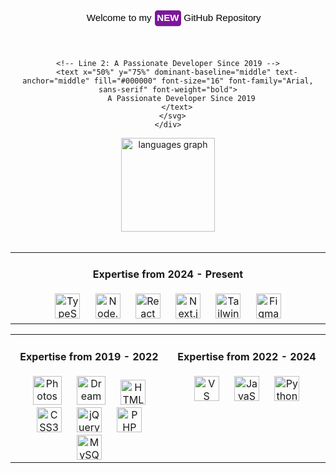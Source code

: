 <div align="center">
  <svg xmlns="http://www.w3.org/2000/svg" width="600" height="120" viewBox="0 0 600 120" fill="none">
    <!-- Line 1: Welcome to my NEW GitHub Repository -->
    <text x="145" y="50%" dominant-baseline="middle" text-anchor="start" fill="#000000" font-size="18" font-family="Arial, sans-serif">
      Welcome to my
    </text>
    <!-- NEW Icon -->
    <rect x="275" y="44" rx="5" ry="5" width="50" height="30" fill="#7d169b" />
    <text x="300" y="50%" dominant-baseline="middle" text-anchor="middle" fill="#FFFFFF" font-size="18" font-family="Arial, sans-serif" font-weight="bold">
      NEW
    </text>
    <!-- Right Text -->
    <text x="330" y="50%" dominant-baseline="middle" text-anchor="start" fill="#000000" font-size="18" font-family="Arial, sans-serif">
      GitHub Repository
    </text>
    
    <!-- Line 2: A Passionate Developer Since 2019 -->
        <text x="50%" y="75%" dominant-baseline="middle" text-anchor="middle" fill="#000000" font-size="16" font-family="Arial, sans-serif" font-weight="bold">
          A Passionate Developer Since 2019
        </text>
      </svg>
    </div>
    



<div align="center">
  <img
    src="https://github-readme-stats.vercel.app/api/top-langs?username=mshsheikh&locale=en&hide_title=false&layout=compact&card_width=320&langs_count=5&theme=dracula&hide_border=false"
    height="150" alt="languages graph" />
</div>

<br>

<div align="center">
  <!-- Top Table -->
  <table style="width: 100%; table-layout: fixed;">
    <tr>
      <td align="center" valign="top" width="50%">
        <h4>Expertise from 2024 - Present</h4>
        <img src="https://cdn.jsdelivr.net/gh/devicons/devicon/icons/typescript/typescript-original.svg" height="40"
          style="margin: 0 10px;" alt="TypeScript Logo" loading="lazy" />
        <img src="https://cdn.simpleicons.org/nodedotjs/339933" height="40" style="margin: 0 10px;"
          alt="Node.js Logo" loading="lazy" />
        <img src="https://cdn.jsdelivr.net/gh/devicons/devicon/icons/react/react-original.svg" height="40"
          style="margin: 0 10px;" alt="React Logo" loading="lazy" />
        <img src="https://cdn.jsdelivr.net/gh/devicons/devicon/icons/nextjs/nextjs-original.svg" height="40"
          style="margin: 0 10px;" alt="Next.js Logo" loading="lazy" />
        <img src="https://cdn.simpleicons.org/tailwindcss/06B6D4" height="40" style="margin: 0 10px;"
          alt="Tailwind CSS Logo" loading="lazy" />
        <img src="https://cdn.simpleicons.org/figma/F24E1E" height="40" style="margin: 0 10px;" alt="Figma Logo"
          loading="lazy" />
      </td>
    </tr>
  </table>

  <!-- Bottom Tables -->
  <table style="width: 100%; table-layout: fixed;">
    <tr>
      <!-- Left Column -->
      <td align="center" valign="top" width="50%">
        <h4>Expertise from 2019 - 2022</h4>
        <img src="https://img.icons8.com/color/48/adobe-photoshop--v1.png" height="46" style="margin: 0 10px;"
          alt="Photoshop Logo" loading="lazy" />
        <img src="https://img.icons8.com/color/48/adobe-dreamweaver.png" height="46" style="margin: 0 10px;"
          alt="Dreamweaver Logo" loading="lazy" />
        <img src="https://cdn.jsdelivr.net/gh/devicons/devicon/icons/html5/html5-original.svg" height="40"
          style="margin: 0 10px;" alt="HTML5 Logo" loading="lazy" />
        <img src="https://cdn.jsdelivr.net/gh/devicons/devicon/icons/css3/css3-original.svg" height="40"
          style="margin: 0 10px;" alt="CSS3 Logo" loading="lazy" />
        <img src="https://cdn.jsdelivr.net/gh/devicons/devicon/icons/jquery/jquery-original.svg" height="40"
          style="margin: 0 10px;" alt="jQuery Logo" loading="lazy" />
        <img src="https://cdn.jsdelivr.net/gh/devicons/devicon/icons/php/php-original.svg" height="40"
          style="margin: 0 10px;" alt="PHP Logo" loading="lazy" />
        <img src="https://cdn.jsdelivr.net/gh/devicons/devicon/icons/mysql/mysql-original.svg" height="40"
          style="margin: 0 10px;" alt="MySQL Logo" loading="lazy" />
      </td>
      <!-- Right Column -->
      <td align="center" valign="top" width="50%">
        <h4>Expertise from 2022 - 2024</h4>
        <img src="https://cdn.jsdelivr.net/gh/devicons/devicon/icons/vscode/vscode-original.svg" height="40"
          style="margin: 0 10px;" alt="VS Code Logo" loading="lazy" />
        <img src="https://cdn.jsdelivr.net/gh/devicons/devicon/icons/javascript/javascript-original.svg" height="40"
          style="margin: 0 10px;" alt="JavaScript Logo" loading="lazy" />
        <img src="https://cdn.jsdelivr.net/gh/devicons/devicon/icons/python/python-original.svg" height="40"
          style="margin: 0 10px;" alt="Python Logo" loading="lazy" />
      </td>
    </tr>
  </table>
</div>
